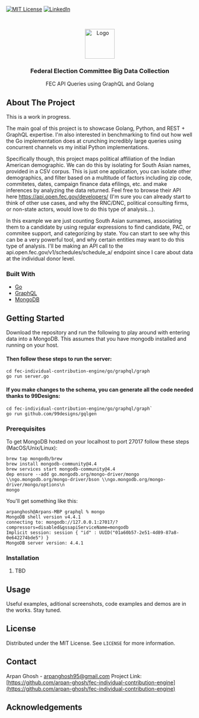 [![MIT License][license-shield]][license-url]
[![LinkedIn][linkedin-shield]][linkedin-url]


<!-- PROJECT LOGO -->
<br />
<p align="center">
    <img src="https://upload.wikimedia.org/wikipedia/en/thumb/a/a4/Flag_of_the_United_States.svg/800px-Flag_of_the_United_States.svg.png" alt="Logo" width="80" height="80">

  <h3 align="center">Federal Election Committee Big Data Collection</h3>

  <p align="center">
    FEC API Queries using GraphQL and Golang
  </p>
</p>



<!-- ABOUT THE PROJECT -->
## About The Project 

This is a work in progress.

The main goal of this project is to showcase Golang, Python, and REST + GraphQL expertise. I'm also interested in benchmarking to find out how well the Go implementation does at crunching incredibly large queries using concurrent channels vs my initial Python implementations.

Specifically though, this project maps political affiliation of the Indian American demographic. We can do this by isolating for South Asian names, provided in a CSV corpus.
This is just one application, you can isolate other demographics, and filter based on a multitude of factors including zip code, commitetes, dates, campaign finance data efilings, etc. and make inferences by analyzing the data returned. Feel free to browse their API here https://api.open.fec.gov/developers/ (I'm sure you can already start to think of other use cases, and why the RNC/DNC, political consulting firms, or non-state actors, would love to do this type of analysis...).

In this example we are just counting South Asian surnames, associating them to a candidate by using regular expressions to find candidate, PAC, or commitee support, and categorizing by state. You can start to see why this can be a very powerful tool, and why certain entities may want to do this type of analysis. I'll be making an API call to the api.open.fec.gov/v1/schedules/schedule_a/ endpoint since I care about data at the individual donor level.

### Built With

* [Go](https://golang.org/)
* [GraphQL](https://graphql.org/)
* [MongoDB](https://www.mongodb.com/)


<!-- GETTING STARTED -->
## Getting Started
Download the repository and run the following to play around with entering data into a MongoDB. This assumes that you have mongodb installed and running on your host.

#### Then follow these steps to run the server:
```
cd fec-individual-contribution-engine/go/graphql/graph
go run server.go 
```
#### If you make changes to the schema, you can generate all the code needed thanks to 99Designs:
```
cd fec-individual-contribution-engine/go/graphql/graph`
go run github.com/99designs/gqlgen
```

### Prerequisites

To get MongoDB hosted on your localhost to port 27017 follow these steps (MacOS/Unix/Linux):
```
brew tap mongodb/brew
brew install mongodb-community@4.4
brew services start mongodb-community@4.4
dep ensure --add go.mongodb.org/mongo-driver/mongo \\ngo.mongodb.org/mongo-driver/bson \\ngo.mongodb.org/mongo-driver/mongo/options\n
mongo
```

You'll get something like this:

```
arpanghosh@Arpans-MBP graphql % mongo
MongoDB shell version v4.4.1
connecting to: mongodb://127.0.0.1:27017/?compressors=disabled&gssapiServiceName=mongodb
Implicit session: session { "id" : UUID("01a60b57-2e51-4d89-87a8-0e642274bde5") }
MongoDB server version: 4.4.1
```

### Installation

1. TBD


<!-- USAGE EXAMPLES -->
## Usage

Useful examples, aditional screenshots, code examples and demos are in the works. Stay tuned.


<!-- LICENSE -->
## License

Distributed under the MIT License. See `LICENSE` for more information.



<!-- CONTACT -->
## Contact

Arpan Ghosh - arpanghosh95@gmail.com
Project Link: [https://github.com/arpan-ghosh/fec-individual-contribution-engine](https://github.com/arpan-ghosh/fec-individual-contribution-engine)



<!-- ACKNOWLEDGEMENTS -->
## Acknowledgements






<!-- MARKDOWN LINKS & IMAGES -->
<!-- https://www.markdownguide.org/basic-syntax/#reference-style-links -->
[stars-shield]: https://img.shields.io/github/stars/othneildrew/Best-README-Template.svg?style=for-the-badge
[stars-url]: https://github.com/othneildrew/Best-README-Template/stargazers
[issues-shield]: https://img.shields.io/github/issues/othneildrew/Best-README-Template.svg?style=for-the-badge
[issues-url]: https://github.com/othneildrew/Best-README-Template/issues
[license-shield]: https://img.shields.io/github/license/othneildrew/Best-README-Template.svg?style=for-the-badge
[license-url]: https://github.com/othneildrew/Best-README-Template/blob/master/LICENSE.txt
[linkedin-shield]: https://img.shields.io/badge/-LinkedIn-black.svg?style=for-the-badge&logo=linkedin&colorB=555
[linkedin-url]: https://linkedin.com/in/arpanghosh
